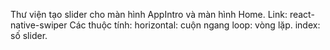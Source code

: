 Thư viện tạo slider cho màn hình AppIntro và màn hình Home.
Link: react-native-swiper
Các thuộc tính:
horizontal: cuộn ngang
loop: vòng lặp.
index: số slider.
